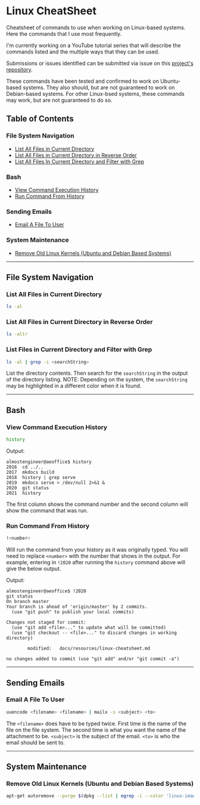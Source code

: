 # Linux CheatSheet

Cheatsheet of commands to use when working on Linux-based systems. Here the commands that I use
most frequently.


I'm currently working on a YouTube tutorial series that will describe the commands listed and the 
multiple ways that they can be used.

Submissions or issues identified can be submitted via issue on this 
[project's repository](https://github.com/almostengr/almostengrwebsite/issues).

These commands have been tested and confirmed to work on Ubuntu-based systems. They also should, 
but are not guaranteed to work on Debian-based systems. For other Linux-bsed systems, these commands 
may work, but are not guaranteed to do so.

## Table of Contents

### File System Navigation

* [List All Files in Current Directory](#list-all-files-in-current-directory)
* [List All Files in Current Directory in Reverse Order](#list-all-files-in-current-directory-in-reverse-order)
* [List All Files In Current Directory and Filter with Grep](#list-all-files-in-current-directory-and-filter-with-grep)

### Bash

* [View Command Execution History](#view-command-execution-history)
* [Run Command From History](#run-command-from-history)

### Sending Emails

* [Email A File To User](#email-a-file-to-user)

### System Maintenance

* [Remove Old Linux Kernels (Ubuntu and Debian Based Systems)](#remove-old-linux-kernels-ubuntu-and-debian-based-systems)

----

## File System Navigation

### List All Files in Current Directory

```bash
ls -al
```

### List All Files in Current Directory in Reverse Order

```bash
ls -altr
```

### List Files in Current Directory and Filter with Grep

```bash
ls -al | grep -i <searchString>
```

List the directory contents. Then search for the ```searchString``` in the output of the
directory listing. NOTE: Depending on the system, the ```searchString``` may be 
highlighted in a different color when it is found.

----

## Bash

### View Command Execution History

```bash
history
```

Output: 

```aeoutput
almostengineer@aeoffice$ history
2016  cd ../..
2017  mkdocs build 
2018  history | grep serve 
2019  mkdocs serve > /dev/null 2>&1 &  
2020  git status 
2021  history
```

The first column shows the command number and the second column will show the command that was run.

### Run Command From History

```bash
!<number>
```

Will run the command from your history as it was originally typed. You will need to replace 
```<number>``` with the number that shows in the output. For example, entering in ```!2020```
after running the ```history``` command above will give the below output.

Output: 

```aeoutput
almostengineer@aeoffice$ !2020
git status 
On branch master
Your branch is ahead of 'origin/master' by 2 commits.
  (use "git push" to publish your local commits)

Changes not staged for commit:
  (use "git add <file>..." to update what will be committed)
  (use "git checkout -- <file>..." to discard changes in working directory)

        modified:   docs/resources/linux-cheatsheet.md

no changes added to commit (use "git add" and/or "git commit -a")
```

----

## Sending Emails

### Email A File To User

```bash
uuencode <filename> <filename> | mailx -s <subject> <to>
```

The ```<filename>``` does have to be typed twice. First time is the name of the file on the
file system. The second time is what you want the name of the attachment to be. 
```<subject>``` is the subject of the email. 
```<to>``` is who the email should be sent to.

----

## System Maintenance

### Remove Old Linux Kernels (Ubuntu and Debian Based Systems)

```bash
apt-get autoremove --purge $(dpkg --list | egrep -i --color 'linux-image|linux-headers' | grep -v $(uname -r)^C awk '/ii/{ print $2}') 
```
